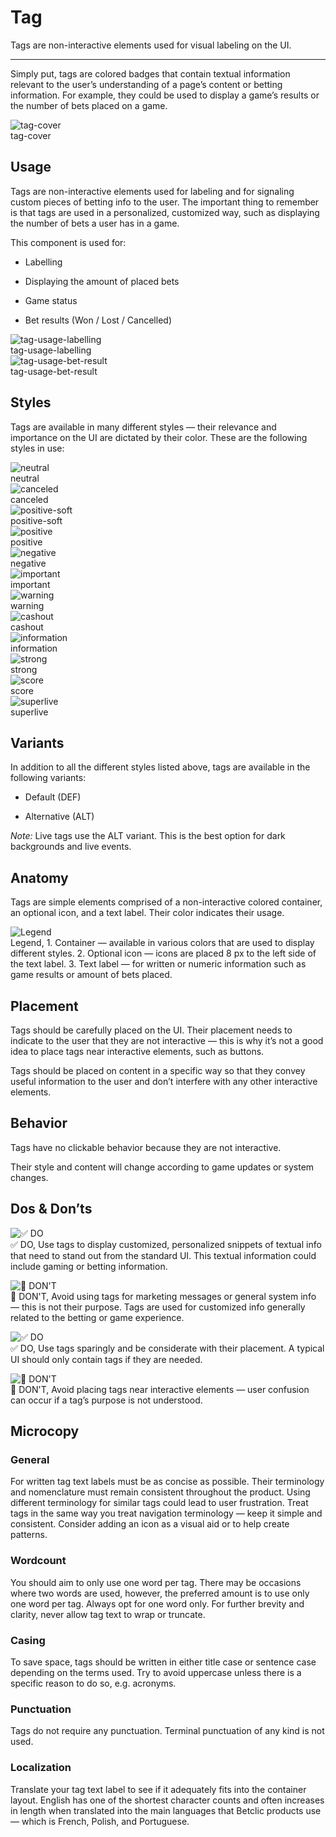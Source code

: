 
# Tag

Tags are non-interactive elements used for visual labeling on the UI. 

---

Simply put, tags are colored badges that contain textual information relevant to the user’s understanding of a page’s content or betting information. For example, they could be used to display a game’s results or the number of bets placed on a game.

  
![tag-cover](https://studio-assets.supernova.io/design-systems/27883/e74befb0-fad4-4a9e-8a7d-d1cd1ee736c0.png)  
tag-cover  


## Usage

Tags are non-interactive elements used for labeling and for signaling custom pieces of betting info to the user. The important thing to remember is that tags are used in a personalized, customized way, such as displaying the number of bets a user has in a game.

This component is used for:

- Labelling

- Displaying the amount of placed bets

- Game status

- Bet results (Won / Lost / Cancelled)

  
![tag-usage-labelling](https://studio-assets.supernova.io/design-systems/27883/01b6b940-7c8a-4ece-bcd8-5cadad42d845.png)  
tag-usage-labelling  
![tag-usage-bet-result](https://studio-assets.supernova.io/design-systems/27883/4cf07a29-9048-43d8-ada0-d3bf8b8db86f.png)  
tag-usage-bet-result  


## Styles

Tags are available in many different styles — their relevance and importance on the UI are dictated by their color. These are the following styles in use:

  
![neutral](https://studio-assets.supernova.io/design-systems/27883/83fb281b-2d47-40fc-a260-57637ee2c8d3.png)  
neutral  
![canceled](https://studio-assets.supernova.io/design-systems/27883/ff679669-b533-4d31-b6ab-e06b734e9105.png)  
canceled  
![positive-soft](https://studio-assets.supernova.io/design-systems/27883/c60665af-f2d3-4725-9143-de7dd26ba101.png)  
positive-soft  
![positive](https://studio-assets.supernova.io/design-systems/27883/987401e8-0757-4f78-aac8-140fca19e6f3.png)  
positive  
![negative](https://studio-assets.supernova.io/design-systems/27883/0098f01a-12ae-4c28-96a9-64ce18cbc8aa.png)  
negative  
![important](https://studio-assets.supernova.io/design-systems/27883/787af226-6680-4d0c-93ff-f3bc3b6dc5f0.png)  
important  
![warning](https://studio-assets.supernova.io/design-systems/27883/905cb93d-7a2e-4d6f-baf9-8b353d8c5f0b.png)  
warning  
![cashout](https://studio-assets.supernova.io/design-systems/27883/48c5ce3d-6dcd-4ea8-a514-2c418a1598b5.png)  
cashout  
![information](https://studio-assets.supernova.io/design-systems/27883/3110e02e-3d11-4a1c-93f6-33070856bbd4.png)  
information  
![strong](https://studio-assets.supernova.io/design-systems/27883/f0ff1ef8-72d1-47cc-bcc2-ce48b8378e32.png)  
strong  
![score](https://studio-assets.supernova.io/design-systems/27883/c26d426c-df8b-4728-802b-159dd9db49d1.png)  
score  
![superlive](https://studio-assets.supernova.io/design-systems/27883/c0921fce-02e7-4310-80c5-a67395ebb266.png)  
superlive  


## Variants

In addition to all the different styles listed above, tags are available in the following variants:

- Default (DEF)

- Alternative (ALT)

*Note:* Live tags use the ALT variant. This is the best option for dark backgrounds and live events.

## Anatomy

Tags are simple elements comprised of a non-interactive colored container, an optional icon, and a text label. Their color indicates their usage.

  
![Legend](https://studio-assets.supernova.io/design-systems/27883/6c9f2cea-b0b6-499e-b882-f75c071942c0.png)  
Legend, 1. Container — available in various colors that are used to display different styles.
2. Optional icon — icons are placed 8 px to the left side of the text label.
3. Text label — for written or numeric information such as game results or amount of bets placed.  
  


## Placement

Tags should be carefully placed on the UI. Their placement needs to indicate to the user that they are not interactive — this is why it’s not a good idea to place tags near interactive elements, such as buttons.

Tags should be placed on content in a specific way so that they convey useful information to the user and don’t interfere with any other interactive elements.

## Behavior

Tags have no clickable behavior because they are not interactive.

Their style and content will change according to game updates or system changes.

## Dos & Don’ts

  
![✅ DO](https://studio-assets.supernova.io/design-systems/27883/33d4743d-d668-45da-a0b0-0bb5223032df.png)  
✅ DO, Use tags to display customized, personalized snippets of textual info that need to stand out from the standard UI. This textual information could include gaming or betting information.  
  
![🚫 DON'T](https://studio-assets.supernova.io/design-systems/27883/ece42351-b1d8-4f28-b6ad-d4727979c3b8.png)  
🚫 DON'T, Avoid using tags for marketing messages or general system info — this is not their purpose. Tags are used for customized info generally related to the betting or game experience.  
  
![✅ DO](https://studio-assets.supernova.io/design-systems/27883/cb6dd95e-fd7c-4999-aacf-7ba6eb05f2aa.png)  
✅ DO, Use tags sparingly and be considerate with their placement. A typical UI should only contain tags if they are needed.  
  
![🚫 DON'T](https://studio-assets.supernova.io/design-systems/27883/9d4048ea-6d4a-457e-96c5-b46a157ecf27.png)  
🚫 DON'T, Avoid placing tags near interactive elements — user confusion can occur if a tag’s purpose is not understood.  
  


## Microcopy

### General

For written tag text labels must be as concise as possible. Their terminology and nomenclature must remain consistent throughout the product. Using different terminology for similar tags could lead to user frustration. Treat tags in the same way you treat navigation terminology — keep it simple and consistent. Consider adding an icon as a visual aid or to help create patterns.

### Wordcount

You should aim to only use one word per tag. There may be occasions where two words are used, however, the preferred amount is to use only one word per tag. Always opt for one word only. For further brevity and clarity, never allow tag text to wrap or truncate.

### Casing

To save space, tags should be written in either title case or sentence case depending on the terms used. Try to avoid uppercase unless there is a specific reason to do so, e.g. acronyms.

### Punctuation

Tags do not require any punctuation. Terminal punctuation of any kind is not used.

### Localization

Translate your tag text label to see if it adequately fits into the container layout. English has one of the shortest character counts and often increases in length when translated into the main languages that Betclic products use — which is French, Polish, and Portuguese.